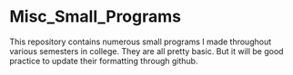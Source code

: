 # Misc_Small_Programs
This repository contains numerous small programs I made throughout various semesters in college. They are all pretty basic. But it will be good practice to update their formatting through github.

